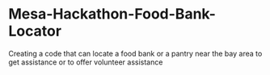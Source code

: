 # Mesa-Hackathon-Food-Bank-Locator
Creating a code that can locate a food bank or a pantry near the bay area to get assistance or to offer volunteer assistance
